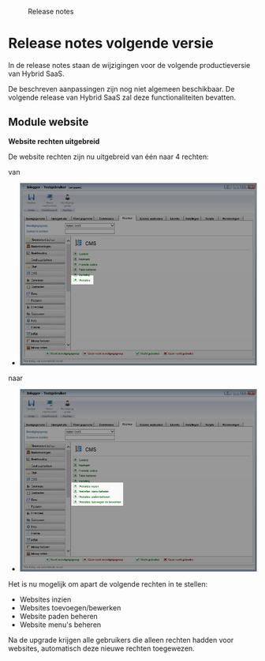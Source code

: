 <properties>
	<page>
		<title>Release notes volgende versie</title>
	</page>
	<menu>
		<position>Release notes</position>
		<title>Volgende versie</title>
	</menu>
</properties>

# Release notes volgende versie #

In de release notes staan de wijzigingen voor de volgende productieversie van Hybrid SaaS.


<div class="info">
De beschreven aanpassingen zijn nog niet algemeen beschikbaar. De volgende release van Hybrid SaaS zal deze functionaliteiten bevatten.
</div>
 



## Module website ##

<div class="tag-update"></div>

**Website rechten uitgebreid**

De website rechten zijn nu uitgebreid van één naar 4 rechten:

van

- ![Originele situatie](images/website-rechten-uitgebreid.jpg)

naar

- ![Originele situatie](images/website-rechten-uitgebreid-nieuwe-rechten.jpg)


Het is nu mogelijk om apart de volgende rechten in te stellen:


- Websites inzien
- Websites toevoegen/bewerken
- Website paden beheren
- Website menu's beheren 


<div class="warning">
Na de upgrade krijgen alle gebruikers die alleen rechten hadden voor websites, automatisch deze nieuwe rechten toegewezen.
</div>











